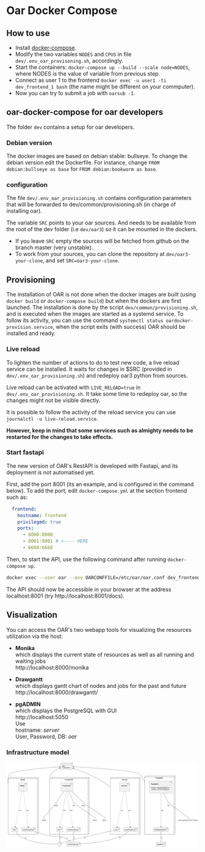 # Oar Docker Compose

## How to use

- Install [docker-compose](https://docs.docker.com/compose/install/).
- Modify the two variables `NODES` and `CPUS` in file `dev/.env_oar_provisoning.sh`, accordingly.
- Start the containers: `docker-compose up --build --scale node=NODES`, where NODES is the value of variable from previous step.
- Connect as user 1 to the frontend `docker exec -u user1 -ti dev_frontend_1 bash` (the name might be different on your commputer).
- Now you can try to submit a job with `oarsub -I`.


## oar-docker-compose for oar developers

The folder `dev` contains a setup for oar developers.

### Debian version

The docker images are based on debian stable: bullseye. To change the debian version edit the Dockerfile.
For instance, change `FROM debian:bullseye as base` for `FROM debian:bookworm as base`.

### configuration

The file `dev/.env_oar_provisioning.sh` contains configuration parameters that will be forwarded to dev/common/provisioning.sh (in charge of installing oar).

The variable `SRC` points to your oar sources. And needs to be available from the root of the dev folder (i.e `dev/oar3`) so it can be mounted in the dockers.

- If you leave `SRC` empty the sources will be fetched from github on the branch master (very unstable).
- To work from your sources, you can clone the repository at `dev/oar3-your-clone`, and set `SRC=oar3-your-clone`.

## Provisioning

The installation of OAR is not done when the docker images are built (using `docker build` or `docker-compose build`) but when the dockers are first launched.
The installation is done by the script `dev/common/provisioning.sh`, and is executed when the images are started as a systemd service.
To follow its activity, you can use the command `systemctl status oardocker-provision.service`, when the script exits (with success) OAR should be installed and ready.


### Live reload

To lighten the number of actions to do to test new code, a live reload service can be installed. It waits for changes in $SRC (provided in `dev/.env_oar_provisioning.sh`) and redeploy oar3 python from sources.

Live reload can be activated with `LIVE_RELOAD=true` in `dev/.env_oar_provisioning.sh`.
It take some time to redeploy oar, so the changes might not be visible directly.

It is possible to follow the activity of the reload service you can use `journalctl -u live-reload.service`.

**However, keep in mind that some services such as almighty needs to be restarted for the changes to take effects.**

### Start fastapi

The new version of OAR's RestAPI is developed with Fastapi, and its deployment is not automatised yet.

First, add the port 8001 (its an example, and is configured in the command below).
To add the port, edit `docker-compose.yml` at the section frontend such as:

```yml
  frontend:
    hostname: frontend
    privileged: true
    ports:
      - 8000:8000
      - 8001:8001 # <---- HERE
      - 6668:6668
```

Then, to start the API, use the following command after running `docker-compose up`.

```bash
docker exec --user oar --env OARCONFFILE=/etc/oar/oar.conf dev_frontend_1 uvicorn oar.api.app:app --port 8001 --host 0.0.0.0
```

The API should now be accessible in your browser at the address localhost:8001 (try http://localhost:8001/docs).


## Visualization
You can access the OAR's two webapp tools for visualizing the resources utilization via the host:

- **Monika** \
which displays the current state of resources as well as all running and waiting jobs \
http://localhost:8000/monika

- **Drawgantt** \
which displays gantt chart of nodes and jobs for the past and future \
http://localhost:8000/drawgantt/


- **pgADMIN** \
which displays the PostgreSQL with GUI\
http://localhost:5050 \
Use \
hostname: *server* \
User, Password, DB: *oar*



### Infrastructure model

![Infrastructure model](.infragenie/infrastructure_model.png)